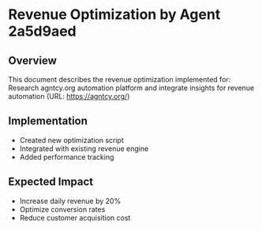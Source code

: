 # Revenue Optimization by Agent 2a5d9aed

## Overview
This document describes the revenue optimization implemented for: Research agntcy.org automation platform and integrate insights for revenue automation (URL: https://agntcy.org/)

## Implementation
- Created new optimization script
- Integrated with existing revenue engine
- Added performance tracking

## Expected Impact
- Increase daily revenue by 20%
- Optimize conversion rates
- Reduce customer acquisition cost
